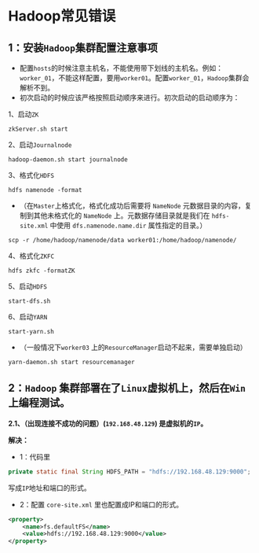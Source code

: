 # Hadoop常见错误
## 1：安装`Hadoop`集群配置注意事项

- 配置`hosts`的时候注意主机名，不能使用带下划线的主机名。例如：`worker_01`，不能这样配置，要用`worker01`。配置`worker_01`，`Hadoop`集群会解析不到。
- 初次启动的时候应该严格按照启动顺序来进行。初次启动的启动顺序为：

1、启动`ZK`

```xshell
zkServer.sh start
```

2、启动`Journalnode`

```xshell
hadoop-daemon.sh start journalnode
```

3、格式化`HDFS`

```xshell
hdfs namenode -format
```

- （在`Master`上格式化，格式化成功后需要将 `NameNode` 元数据目录的内容，复制到其他未格式化的 `NameNode` 上。元数据存储目录就是我们在 `hdfs-site.xml` 中使用 `dfs.namenode.name.dir` 属性指定的目录。）

```xshell
scp -r /home/hadoop/namenode/data worker01:/home/hadoop/namenode/
```

4、格式化`ZKFC`

```xshell
hdfs zkfc -formatZK
```

5、启动`HDFS`

```xshell
start-dfs.sh
```

6、启动`YARN`

```xshell
start-yarn.sh
```

- （一般情况下`worker03` 上的`ResourceManager`启动不起来，需要单独启动）

```xshell
yarn-daemon.sh start resourcemanager
```

## 2：`Hadoop` 集群部署在了`Linux`虚拟机上，然后在`Win`上编程测试。

**2.1、（出现连接不成功的问题）(`192.168.48.129`) 是虚拟机的`IP`。**

**解决：**

- 1：代码里

```java
private static final String HDFS_PATH = "hdfs://192.168.48.129:9000";
```

写成`IP`地址和端口的形式。

- 2：配置 `core-site.xml` 里也配置成IP和端口的形式。

```xml
<property>
	<name>fs.defaultFS</name>
	<value>hdfs://192.168.48.129:9000</value>
</property>
```


